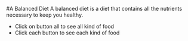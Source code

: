#A Balanced Diet
A balanced diet is a diet that contains all the nutrients necessary to keep you healthy.

- Click on button all to see all kind of food
- Click each button to see each kind of food



